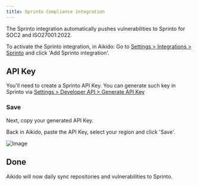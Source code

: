 ```yaml
---
title: Sprinto Compliance integration
---
```



The Sprinto integration automatically pushes vulnerabilities to Sprinto for SOC2 and ISO27001:2022.

To activate the Sprinto integration, in Aikido: Go to [Settings &gt; Integrations &gt; Sprinto](https://app.aikido.dev/settings/integrations/compliance/sprinto) and click 'Add Sprinto integration'.  

## API Key

You'll need to create a Sprinto API Key. You can generate such key in Sprinto via  [Settings &gt; Developer API &gt; Generate API Key](https://app.sprinto.com/app/admin/developerApi)

### Save

Next, copy your generated API Key.

Back in Aikido, paste the API Key, select your region and click 'Save'.

![Image](https://ucarecdn.com/0d14eca9-b193-4c27-a392-f9d7a170677f/)

## Done

Aikido will now daily sync repositories and vulnerabilities to Sprinto.